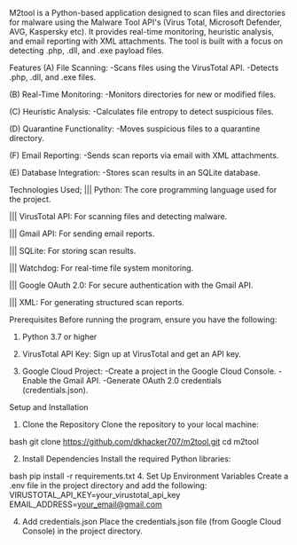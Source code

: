 M2tool is a Python-based application designed to scan files and directories for malware using the Malware Tool API's (Virus Total, Microsoft Defender, AVG, Kaspersky etc). It provides real-time monitoring, heuristic analysis, and email reporting with XML attachments. The tool is built with a focus on detecting .php, .dll, and .exe payload files.


Features
(A) File Scanning:
-Scans files using the VirusTotal API.
-Detects .php, .dll, and .exe files.

(B) Real-Time Monitoring:
-Monitors directories for new or modified files.

(C) Heuristic Analysis:
-Calculates file entropy to detect suspicious files.

(D) Quarantine Functionality:
-Moves suspicious files to a quarantine directory.

(F) Email Reporting:
-Sends scan reports via email with XML attachments.

(E) Database Integration:
-Stores scan results in an SQLite database.

Technologies Used;
||| Python: The core programming language used for the project.

||| VirusTotal API: For scanning files and detecting malware.

||| Gmail API: For sending email reports.

||| SQLite: For storing scan results.

||| Watchdog: For real-time file system monitoring.

||| Google OAuth 2.0: For secure authentication with the Gmail API.

||| XML: For generating structured scan reports.

Prerequisites
Before running the program, ensure you have the following:
1. Python 3.7 or higher

2. VirusTotal API Key: Sign up at VirusTotal and get an API key.

3. Google Cloud Project:
-Create a project in the Google Cloud Console.
-Enable the Gmail API.
-Generate OAuth 2.0 credentials (credentials.json).

Setup and Installation
1. Clone the Repository
Clone the repository to your local machine:

bash
git clone https://github.com/dkhacker707/m2tool.git
cd m2tool

2. Install Dependencies
Install the required Python libraries:

bash
pip install -r requirements.txt
4. Set Up Environment Variables
Create a .env file in the project directory and add the following:
VIRUSTOTAL_API_KEY=your_virustotal_api_key
EMAIL_ADDRESS=your_email@gmail.com

4. Add credentials.json
Place the credentials.json file (from Google Cloud Console) in the project directory.



